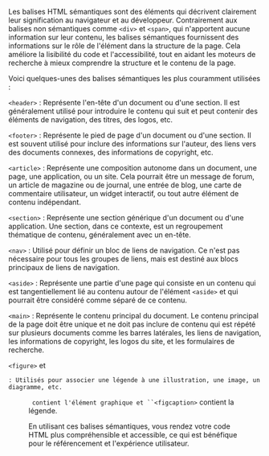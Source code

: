 Les balises HTML sémantiques sont des éléments qui décrivent clairement leur signification au navigateur et au développeur. Contrairement aux balises non sémantiques comme `<div>` et `<span>`, qui n'apportent aucune information sur leur contenu, les balises sémantiques fournissent des informations sur le rôle de l'élément dans la structure de la page. Cela améliore la lisibilité du code et l'accessibilité, tout en aidant les moteurs de recherche à mieux comprendre la structure et le contenu de la page.

Voici quelques-unes des balises sémantiques les plus couramment utilisées :

`<header>` : Représente l'en-tête d'un document ou d'une section. Il est généralement utilisé pour introduire le contenu qui suit et peut contenir des éléments de navigation, des titres, des logos, etc.

`<footer>` : Représente le pied de page d'un document ou d'une section. Il est souvent utilisé pour inclure des informations sur l'auteur, des liens vers des documents connexes, des informations de copyright, etc.

`<article>` : Représente une composition autonome dans un document, une page, une application, ou un site. Cela pourrait être un message de forum, un article de magazine ou de journal, une entrée de blog, une carte de commentaire utilisateur, un widget interactif, ou tout autre élément de contenu indépendant.

`<section>` : Représente une section générique d'un document ou d'une application. Une section, dans ce contexte, est un regroupement thématique de contenu, généralement avec un en-tête.

`<nav>` : Utilisé pour définir un bloc de liens de navigation. Ce n'est pas nécessaire pour tous les groupes de liens, mais est destiné aux blocs principaux de liens de navigation.

`<aside>` : Représente une partie d'une page qui consiste en un contenu qui est tangentiellement lié au contenu autour de l'élément `<aside>` et qui pourrait être considéré comme séparé de ce contenu.

`<main>` : Représente le contenu principal du document. Le contenu principal de la page doit être unique et ne doit pas inclure de contenu qui est répété sur plusieurs documents comme les barres latérales, les liens de navigation, les informations de copyright, les logos du site, et les formulaires de recherche.

`<figure>` et <figcaption>` : Utilisés pour associer une légende à une illustration, une image, un diagramme, etc. `<figure>` contient l'élément graphique et ``<figcaption>` contient la légende.

En utilisant ces balises sémantiques, vous rendez votre code HTML plus compréhensible et accessible, ce qui est bénéfique pour le référencement et l'expérience utilisateur.
